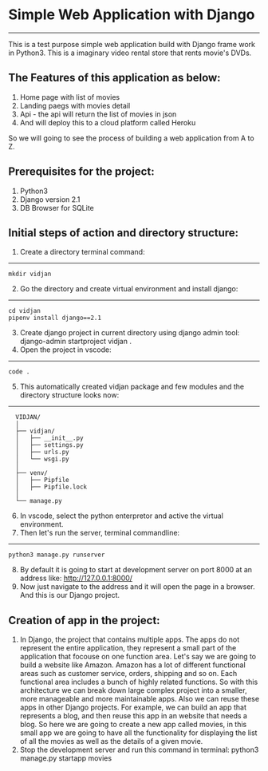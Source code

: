 # Simple Web Application with Django
***
This is a test purpose simple web application build with Django frame work in Python3. This is a imaginary video rental store that rents movie's DVDs.

## The Features of this application as below:
1. Home page with list of movies
2. Landing paegs with movies detail
3. Api - the api will return the list of movies in json
4. And will deploy this to a cloud platform called Heroku

So we will going to see the process of building a web application from A to Z.

## Prerequisites for the project:
1. Python3
2. Django version 2.1
3. DB Browser for SQLite

## Initial steps of action and directory structure:
1. Create a directory terminal command: 
***
    mkdir vidjan 
2. Go the directory and create virtual environment and install django: 
***
    cd vidjan
    pipenv install django==2.1
3. Create django project in current directory using django admin tool: django-admin startproject vidjan .
4. Open the project in vscode: 
***
    code .
5. This automatically created vidjan package and few modules and the directory structure looks now:
***
      VIDJAN/
      │
      ├── vidjan/
      │   ├── __init__.py
      │   ├── settings.py
      │   ├── urls.py
      │   └── wsgi.py
      │
      ├── venv/
      │   ├── Pipfile
      │   ├── Pipfile.lock
      │
      └── manage.py
6. In vscode, select the python enterpretor and active the virtual environment.
7. Then let's run the server, terminal commandline: 
***
    python3 manage.py runserver
8. By default it is going to start at development server on port 8000 at an address like: http://127.0.0.1:8000/
11. Now just navigate to the address and it will open the page in a browser. And this is our Django project.

## Creation of app in the project:
1. In Django, the project that contains multiple apps. The apps do not represent the entire application, they represent a small part of the application that focouse on one function area. Let's say we are going to build a website like Amazon. Amazon has a lot of different functional areas such as customer service, orders, shipping and so on. Each functional area includes a bunch of highly related functions. So with this architecture we can break down large complex project into a smaller, more manageable and more maintainable apps. Also we can reuse these apps in other Django projects. For example, we can build an app that represents a blog, and then reuse this app in an website that needs a blog. So here we are going to create a new app called movies, in this small app we are going to have all the functionality for displaying the list of all the movies as well as the details of a given movie.
2. Stop the development server and run this command in terminal: python3 manage.py startapp movies
